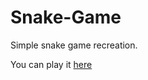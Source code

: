 # Snake-Game
Simple snake game recreation.

You can play it <a href="https://bsad79.github.io/Snake-Game/">here</a>
